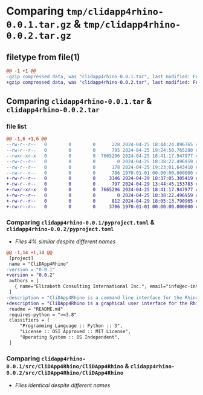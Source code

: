 # Comparing `tmp/clidapp4rhino-0.0.1.tar.gz` & `tmp/clidapp4rhino-0.0.2.tar.gz`

## filetype from file(1)

```diff
@@ -1 +1 @@
-gzip compressed data, was "clidapp4rhino-0.0.1.tar", last modified: Fri Jan  1 00:00:00 2016, max compression
+gzip compressed data, was "clidapp4rhino-0.0.2.tar", last modified: Fri Jan  1 00:00:00 2016, max compression
```

## Comparing `clidapp4rhino-0.0.1.tar` & `clidapp4rhino-0.0.2.tar`

### file list

```diff
@@ -1,6 +1,6 @@
--rw-r--r--   0        0        0      228 2024-04-25 18:44:24.896765 clidapp4rhino-0.0.1/README.md
--rw-r--r--   0        0        0      795 2024-04-25 19:24:50.765280 clidapp4rhino-0.0.1/pyproject.toml
--rwxr-xr-x   0        0        0  7665296 2024-04-25 18:41:17.947977 clidapp4rhino-0.0.1/src/CliDApp4Rhino/CliDApp4Rhino
--rw-r--r--   0        0        0        0 2024-04-25 18:38:22.496959 clidapp4rhino-0.0.1/src/CliDApp4Rhino/__init__.py
--rw-r--r--   0        0        0      178 2024-04-25 19:23:01.643410 clidapp4rhino-0.0.1/src/CliDApp4Rhino/run_executable.py
--rw-r--r--   0        0        0      786 1970-01-01 00:00:00.000000 clidapp4rhino-0.0.1/PKG-INFO
+-rw-r--r--   0        0        0     3146 2024-04-29 18:37:05.305419 clidapp4rhino-0.0.2/README.md
+-rw-r--r--   0        0        0      797 2024-04-29 13:44:45.153783 clidapp4rhino-0.0.2/pyproject.toml
+-rwxr-xr-x   0        0        0  7665296 2024-04-25 18:41:17.947977 clidapp4rhino-0.0.2/src/CliDApp4Rhino/CliDApp4Rhino
+-rw-r--r--   0        0        0        0 2024-04-25 18:38:22.496959 clidapp4rhino-0.0.2/src/CliDApp4Rhino/__init__.py
+-rw-r--r--   0        0        0      812 2024-04-29 18:05:13.790965 clidapp4rhino-0.0.2/src/CliDApp4Rhino/run_executable.py
+-rw-r--r--   0        0        0     3706 1970-01-01 00:00:00.000000 clidapp4rhino-0.0.2/PKG-INFO
```

### Comparing `clidapp4rhino-0.0.1/pyproject.toml` & `clidapp4rhino-0.0.2/pyproject.toml`

 * *Files 4% similar despite different names*

```diff
@@ -1,14 +1,14 @@
 [project]
 name = "CliDApp4Rhino"
-version = "0.0.1"
+version = "0.0.2"
 authors = [
   { name="Elizabeth Consulting International Inc.", email="info@ec-intl.com" },
 ]
-description = "CliDApp4Rhino is a command line interface for the Rhino 3D CAD software."
+description = "CliDApp4Rhino is a graphical user interface for the Rhino 3D CAD software."
 readme = "README.md"
 requires-python = ">=3.8"
 classifiers = [
     "Programming Language :: Python :: 3",
     "License :: OSI Approved :: MIT License",
     "Operating System :: OS Independent",
 ]
```

### Comparing `clidapp4rhino-0.0.1/src/CliDApp4Rhino/CliDApp4Rhino` & `clidapp4rhino-0.0.2/src/CliDApp4Rhino/CliDApp4Rhino`

 * *Files identical despite different names*

